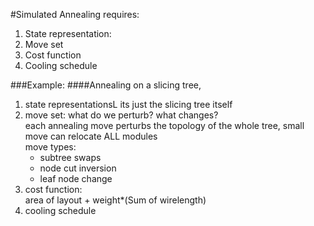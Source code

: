 #Simulated Annealing requires:
1. State representation:
2. Move set
3. Cost function
4. Cooling schedule

###Example:
####Annealing on a slicing tree,    
1. state representationsL its just the slicing tree itself  
2. move set: what do we perturb? what changes?    
  each annealing move perturbs the topology of the whole tree, small move can relocate ALL modules  
    move types:  
      - subtree swaps  
      - node cut inversion   
      - leaf node change  
3. cost function:    
  area of layout + weight*(Sum of wirelength)
4. cooling schedule  
